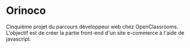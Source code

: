 # Orinoco

Cinquième projet du parcours développeur web chez OpenClassrooms. L'objectif est de créer la partie front-end d'un site e-commerce à l'aide de javascript.
